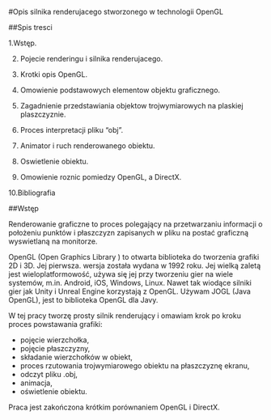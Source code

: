 #Opis silnika renderujacego stworzonego w technologii OpenGL

##Spis tresci

1.Wstęp.

2. Pojecie renderingu i silnika renderujacego.

3. Krotki opis OpenGL.

4. Omowienie podstawowych elementow objektu graficznego.

5. Zagadnienie przedstawiania objektow trojwymiarowych na plaskiej plaszczyznie.

6. Proces interpretacji pliku “obj”.

7. Animator i ruch renderowanego obiektu.

8. Oswietlenie obiektu.

9. Omowienie roznic pomiedzy OpenGL, a DirectX.

10.Bibliografia


##Wstęp

Renderowanie graficzne to proces polegający na przetwarzaniu informacji o położeniu punktów i płaszczyzn zapisanych w pliku na postać graficzną wyswietlaną na monitorze.

OpenGL (Open Graphics Library ) to otwarta biblioteka do tworzenia grafiki 2D i 3D. Jej pierwsza. wersja została wydana w 1992 roku. Jej wielką zaletą jest wieloplatformowość,  używa się jej przy tworzeniu gier na wiele systemów, m.in. Android, iOS, Windows, Linux. Nawet tak wiodące silniki gier jak Unity i Unreal Engine korzystają z OpenGL. Używam JOGL (Java OpenGL),  jest to biblioteka OpenGL dla Javy.

W tej pracy tworzę prosty silnik renderujący i omawiam krok po kroku proces powstawania grafiki:
- pojęcie wierzchołka,
- pojęcie płaszczyzny,
- składanie wierzchołków w obiekt,
- proces rzutowania trojwymiarowego obiektu na płaszczyznę ekranu,
- odczyt pliku .obj,
- animacja,
- oświetlenie obiektu.

Praca jest zakończona krótkim porównaniem OpenGL i DirectX.


